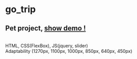 # go_trip
## Pet project, [show demo !](https://sshaprans.github.io/go_trip/)
</br>
 HTML, CSS(FlexBox), JS(jquery, slider)
 </br>
 Adaptability (1270px, 1100px, 1000px, 850px, 640px, 450px)
